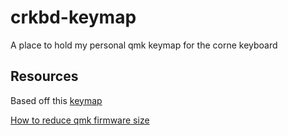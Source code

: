 # crkbd-keymap
A place to hold my personal qmk keymap for the corne keyboard

## Resources
Based off this [keymap](https://github.com/vmnavarro94/crkbd-map)

[How to reduce qmk firmware size](https://thomasbaart.nl/2018/12/01/reducing-firmware-size-in-qmk/)

